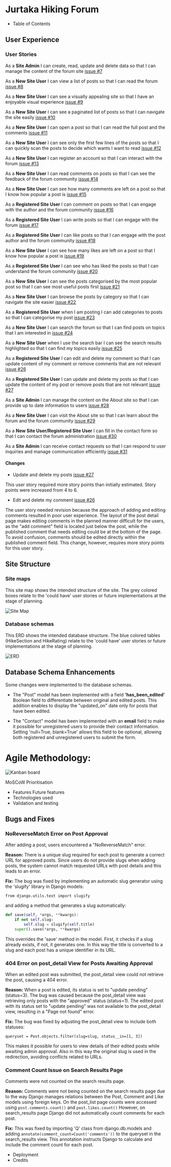 # Jurtaka Hiking Forum

- Table of Contents
## User Experience

### User Stories

As a **Site Admin** I can create, read, update and delete data so that I can manage the content of the forum site [issue #7](https://github.com/lienebriede/jurtaka/issues/7) 

As a **New Site User** I can view a list of posts so that I can read the forum [issue #8](https://github.com/lienebriede/jurtaka/issues/8)

As a **New Site User** I can see a visually appealing site so that I have an enjoyable visual experience [issue #9](https://github.com/lienebriede/jurtaka/issues/9)

As a **New Site User** I can see a paginated list of posts so that I can navigate the site easily [issue #10](https://github.com/lienebriede/jurtaka/issues/10)

As a **New Site User** I can open a post so that I can read the full post and the comments [issue #11](https://github.com/lienebriede/jurtaka/issues/11)

As a **New Site User** I can see only the first few lines of the posts so that I can quickly scan the posts to decide which wants I want to read [issue #12](https://github.com/lienebriede/jurtaka/issues/12)

As a **New Site User** I can register an account so that I can interact with the forum [issue #13](https://github.com/lienebriede/jurtaka/issues/13)

As a **New Site User** I can read comments on posts so that I can see the feedback of the forum community [issue #14](https://github.com/lienebriede/jurtaka/issues/14)

As a **New Site User** I can see how many comments are left on a post so that I know how popular a post is [issue #15](https://github.com/lienebriede/jurtaka/issues/15)

As a **Registered Site User** I can comment on posts so that I can engage with the author and the forum community [issue #16](https://github.com/lienebriede/jurtaka/issues/16)

As a **Registered Site User** I can write posts so that I can engage with the forum [issue #17](https://github.com/lienebriede/jurtaka/issues/17)

As a **Registered Site User** I can like posts so that I can engage with the post author and the forum community [issue #18](https://github.com/lienebriede/jurtaka/issues/18)

As a **New Site User** I can see how many likes are left on a post so that I know how popular a post is [issue #19](https://github.com/lienebriede/jurtaka/issues/19)

As a **Registered Site User** I can see who has liked the posts so that I can understand the forum community [issue #20](https://github.com/lienebriede/jurtaka/issues/20)

As a **New Site User** I can see the posts categorised by the most popular post so that I can see most useful posts first [issue #21](https://github.com/lienebriede/jurtaka/issues/21)

As a **New Site User** I can browse the posts by category so that I can navigate the site easier [issue #22](https://github.com/lienebriede/jurtaka/issues/22)

As a **Registered Site User** when I am posting I can add categories to posts so that I can categorise my post [issue #23](https://github.com/lienebriede/jurtaka/issues/23)

As a **New Site User** I can search the forum so that I can find posts on topics that I am interested in [issue #24](https://github.com/lienebriede/jurtaka/issues/24)

As a **New Site User** when I use the search bar I can see the search results highlighted so that I can find my topics easily [issue #25](https://github.com/lienebriede/jurtaka/issues/25)

As a **Registered Site User** I can edit and delete my comment so that I can update content of my comment or remove comments that are not relevant [issue #26](https://github.com/lienebriede/jurtaka/issues/26)

As a **Registered Site User** I can update and delete my posts so that I can update the content of my post or remove posts that are not relevant [issue #27](https://github.com/lienebriede/jurtaka/issues/27)

As a **Site Admin** I can manage the content on the About site so that I can provide up to date information to users [issue #28](https://github.com/lienebriede/jurtaka/issues/28)

As a **New Site User** I can visit the About site so that I can learn about the forum and the forum community [issue #29](https://github.com/lienebriede/jurtaka/issues/29)

As a **New Site User/Registered Site User** I can fill in the contact form so that I can contact the forum administration [issue #30](https://github.com/lienebriede/jurtaka/issues/30)

As a **Site Admin** I can receive contact requests so that I can respond to user inquiries and manage communication efficiently [issue #31](https://github.com/lienebriede/jurtaka/issues/31)


#### Changes

- Update and delete my posts [issue #27](https://github.com/lienebriede/jurtaka/issues/27)

This user story required more story points than initially estimated. Story points were increased from 4 to 6.

- Edit and delete my comment [issue #26](https://github.com/lienebriede/jurtaka/issues/26)

The user story needed revision because the approach of adding and editing comments resulted in poor user experience. The layout of the post detail page makes editing comments in the planned manner difficult for the users, as the "add comment" field is located just below the post, while the published comment that needs editing could be at the bottom of the page. To avoid confusion, comments should be edited directly within the published comment field. This change, however, requires more story points for this user story.

## Site Structure
    
### Site maps

This site map shows the intended structure of the site. The grey colored boxes relate to the 'could have' user stories or future implementations at the stage of planning.

![Site Map](/documentation/sitemap_jurtaka.png)


### Database schemas

This ERD shows the intended database structure. The blue colored tables (HikeSection and HikeRating) relate to the 'could have' user stories or future implementations at the stage of planning.

![ERD](/documentation/db_schema_jurtaka.png)

## Database Schema Enhancements

Some changes were implemented to the database schemas. 

- The "Post" model has been implemented with a field **'has_been_edited'** Boolean field to differentiate between original and edited posts. This addition enables to display the "updated_on" date only for posts that have been edited.  

- The "Contact" model has been implemented with an **email** field to make it possible for unregistered users to provide their contact information. Setting 'null=True, blank=True' allows this field to be optional, allowing both registered and unregistered users to submit the form. 
 	
# Agile Methodology:

![Kanban board](/documentation/kanban_screenshot.png)


  MoSCoW Prioritisation
-	Features
  Future features
-	Technologies used
-	Validation and testing

## Bugs and Fixes

### NoReverseMatch Error on Post Approval

After adding a post, users encountered a "NoReverseMatch" error.

**Reason:** There is a unique slug required for each post to generate a correct URL for approved posts. Since users do not provide slugs when adding posts, the system cannot match requested URLs with post details and this leads to an error.

**Fix:** The bug was fixed by implementing an automatic slug generator using the 'slugify' library in Django models:

```from django.utils.text import slugify```

and adding a method that generates a slug automatically:

```python
def save(self, *args, **kwargs):
    if not self.slug:
        self.slug = slugify(self.title)
    super().save(*args, **kwargs)
```

This overrides the 'save' method in the model. First, it checks if a slug already exists, if not, it generates one.  In this way the title is converted to a slug and each post has a unique identifier in its URL.

### 404 Error on post_detail View for Posts Awaiting Approval

When an edited post was submitted, the post_detail view could not retrieve the post, causing a 404 error. 

**Reason:** When a post is edited, its status is set to "update pending" (status=3). The bug was caused because the post_detail view was retrieving only posts with the "approved" status (status=1). The edited post with its status set to "update pending" was not available to the post_detail view, resulting in a "Page not found" error.

**Fix:** The bug was fixed by adjusting the post_detail view to include both statuses:

```queryset = Post.objects.filter(slug=slug, status__in=[1, 3])```

This makes it possible for users to view details of their edited posts while awaiting admin approval. Also in this way the original slug is used in the redirection, avoiding conflicts related to URLs.

### Comment Count Issue on Search Results Page

Comments were not counted on the search results page.

**Reason:** Comments were not being counted on the search results page due to the way Django manages relations between the Post, Comment and Like models using foreign keys. On the post_list page counts were accessed using ```post.comments.count()``` and ```post.likes.count()```
However, on search_results page Django did not automatically count comments for each post. 

**Fix:** This was fixed by importing 'Q' class from django.db.models and adding ```annotate(comment_count=Count('comments'))``` to the queryset in the search_results view. This annotation instructs Django to calculate and include the comment count for each post.


-	Deployment
-	Credits

